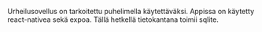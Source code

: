 Urheilusovellus on tarkoitettu puhelimella käytettäväksi.
Appissa on käytetty react-nativea sekä expoa.
Tällä hetkellä tietokantana toimii sqlite.
